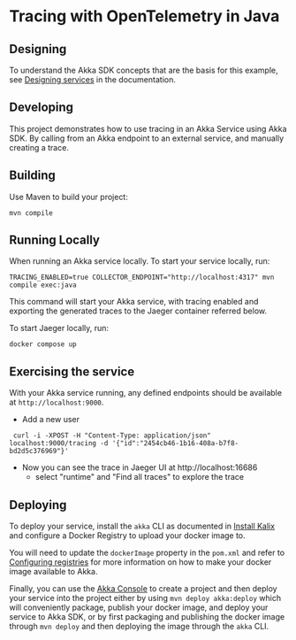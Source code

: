 # Tracing with OpenTelemetry in Java

## Designing

To understand the Akka SDK concepts that are the basis for this example, see [Designing services](https://docs.kalix.io/java/development-process.html) in the documentation.

## Developing

This project demonstrates how to use tracing in an Akka Service using Akka SDK.
By calling from an Akka endpoint to an external service, and manually creating a trace. 


## Building

Use Maven to build your project:

```shell
mvn compile
```

## Running Locally

When running an Akka service locally.
To start your service locally, run:

```shell
TRACING_ENABLED=true COLLECTOR_ENDPOINT="http://localhost:4317" mvn compile exec:java
```

This command will start your Akka service, with tracing enabled and exporting the generated 
traces to the Jaeger container referred below.

To start Jaeger locally, run:

```shell
docker compose up
```

## Exercising the service

With your Akka service running, any defined endpoints should be available at `http://localhost:9000`.

- Add a new user

```shell
 curl -i -XPOST -H "Content-Type: application/json" localhost:9000/tracing -d '{"id":"2454cb46-1b16-408a-b7f8-bd2d5c376969"}'
```


- Now you can see the trace in Jaeger UI at http://localhost:16686
  - select "runtime" and "Find all traces" to explore the trace

## Deploying

To deploy your service, install the `akka` CLI as documented in
[Install Kalix](https://docs.kalix.io/kalix/install-kalix.html)
and configure a Docker Registry to upload your docker image to.

You will need to update the `dockerImage` property in the `pom.xml` and refer to
[Configuring registries](https://doc.akka.io/operations/container-registries.html)
for more information on how to make your docker image available to Akka.

Finally, you can use the [Akka Console](https://console.kalix.io)
to create a project and then deploy your service into the project either by using `mvn deploy akka:deploy` which
will conveniently package, publish your docker image, and deploy your service to Akka SDK, or by first packaging and
publishing the docker image through `mvn deploy` and then deploying the image
through the `akka` CLI.
